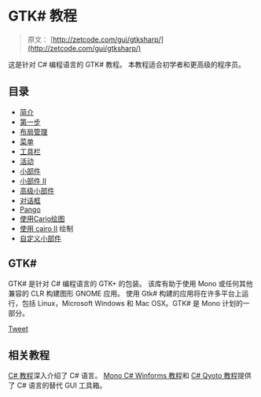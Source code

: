 # GTK# 教程

> 原文： [http://zetcode.com/gui/gtksharp/](http://zetcode.com/gui/gtksharp/)

这是针对 C# 编程语言的 GTK# 教程。 本教程适合初学者和更高级的程序员。

## 目录



*   [简介](introduction/)
*   [第一步](firststeps/)
*   [布局管理](layout/)
*   [菜单](menus/)
*   [工具栏](toolbars/)
*   [活动](events/)
*   [小部件](widgets/)
*   [小部件 II](widgetsII/)
*   [高级小部件](advancedwidgets/)
*   [对话框](dialogs/)
*   [Pango](pango/)
*   [使用Cario绘图](drawing/)
*   [使用 cairo II](drawingII/) 绘制
*   [自定义小部件](customwidget/)



## GTK# 

GTK# 是针对 C# 编程语言的 GTK+ 的包装。 该库有助于使用 Mono 或任何其他兼容的 CLR 构建图形 GNOME 应用。 使用 Gtk# 构建的应用将在许多平台上运行，包括 Linux，Microsoft Windows 和 Mac OSX。GTK# 是 Mono 计划的一部分。

[Tweet](https://twitter.com/share) 

## 相关教程

[C# 教程](/lang/csharp/)深入介绍了 C# 语言。 [Mono C# Winforms 教程](/gui/csharpwinforms/)和 [C# Qyoto 教程](/gui/csharpqyoto/)提供了 C# 语言的替代 GUI 工具箱。